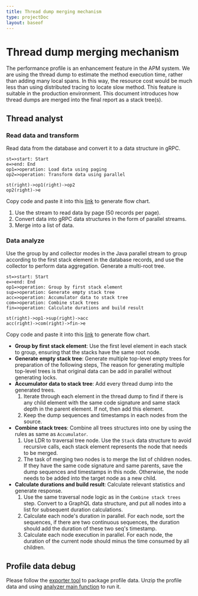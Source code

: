 ```yaml
---
title: Thread dump merging mechanism
type: projectDoc
layout: baseof
---
```

# Thread dump merging mechanism
The performance profile is an enhancement feature in the APM system. We are using the thread dump to estimate the method execution time, rather than adding many local spans. In this way, the resource cost would be much less than using distributed tracing to locate slow method. This feature is suitable in the production environment. This document introduces how thread dumps are merged into the final report as a stack tree(s).

## Thread analyst
### Read data and transform
Read data from the database and convert it to a data structure in gRPC.
```
st=>start: Start
e=>end: End
op1=>operation: Load data using paging
op2=>operation: Transform data using parallel

st(right)->op1(right)->op2
op2(right)->e
```
Copy code and paste it into this [link](http://flowchart.js.org/) to generate flow chart.
1. Use the stream to read data by page (50 records per page).
2. Convert data into gRPC data structures in the form of parallel streams.
3. Merge into a list of data.
### Data analyze
Use the group by and collector modes in the Java parallel stream to group according to the first stack element in the database records,
and use the collector to perform data aggregation. Generate a multi-root tree.
```
st=>start: Start
e=>end: End
op1=>operation: Group by first stack element
sup=>operation: Generate empty stack tree
acc=>operation: Accumulator data to stack tree
com=>operation: Combine stack trees
fin=>operation: Calculate durations and build result

st(right)->op1->sup(right)->acc
acc(right)->com(right)->fin->e
```
Copy code and paste it into this [link](http://flowchart.js.org/) to generate flow chart.
- **Group by first stack element**: Use the first level element in each stack to group, ensuring that the stacks have the same root node.
- **Generate empty stack tree**: Generate multiple top-level empty trees for preparation of the following steps, 
The reason for generating multiple top-level trees is that original data can be add in parallel without generating locks.
- **Accumulator data to stack tree**: Add every thread dump into the generated trees.
    1. Iterate through each element in the thread dump to find if there is any child element with the same code signature and same stack depth in the parent element. 
    If not, then add this element.
    2. Keep the dump sequences and timestamps in each nodes from the source.
- **Combine stack trees**: Combine all trees structures into one by using the rules as same as `Accumulator`.
    1. Use LDR to traversal tree node. Use the `Stack` data structure to avoid recursive calls, each stack element represents the node that needs to be merged.
    2. The task of merging two nodes is to merge the list of children nodes. If they have the same code signature and same parents, save the dump sequences and timestamps in this node. Otherwise, the node needs to be added into the target node as a new child.
- **Calculate durations and build result**: Calculate relevant statistics and generate response.
    1. Use the same traversal node logic as in the `Combine stack trees` step. Convert to a GraphQL data structure, and put all nodes into a list for subsequent duration calculations.
    2. Calculate each node's duration in parallel. For each node, sort the sequences, if there are two continuous sequences, the duration should add the duration of these two seq's timestamp.
    3. Calculate each node execution in parallel. For each node, the duration of the current node should minus the time consumed by all children.

## Profile data debug
Please follow the [exporter tool](../backend-profile-export#export-command-line-usage) to package profile data. Unzip the profile data and using [analyzer main function](../../../../oap-server/server-tools/profile-exporter/tool-profile-snapshot-bootstrap/src/test/java/org/apache/skywalking/oap/server/tool/profile/exporter/ProfileExportedAnalyze.java) to run it.